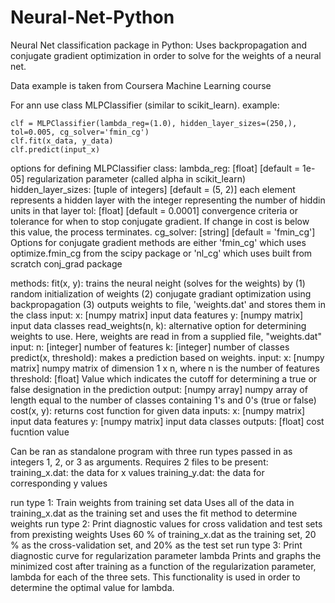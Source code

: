 # Neural-Net-Python
Neural Net classification package in Python:
Uses backpropagation and conjugate gradient optimization in order to solve for the weights of a neural net. 

Data example is taken from Coursera Machine Learning course


For ann use class MLPClassifier (similar to scikit_learn).
example:

    clf = MLPClassifier(lambda_reg=(1.0), hidden_layer_sizes=(250,), tol=0.005, cg_solver='fmin_cg')
    clf.fit(x_data, y_data)
    clf.predict(input_x)
        
options for defining MLPClassifier class:
    lambda_reg: [float] [default = 1e-05] 
        regularization parameter (called alpha in scikit_learn)
    hidden_layer_sizes: [tuple of integers] [default = (5, 2)]
        each element represents a hidden layer with the integer representing 
        the number of hiddin units in that layer
    tol: [float] [default = 0.0001]
        convergence criteria or tolerance for when to stop conjugate gradient. 
        If change in cost is below this value, the process terminates. 
    cg_solver: [string] [default = 'fmin_cg']
        Options for conjugate gradient methods are either 'fmin_cg' which 
        uses optimize.fmin_cg from the scipy package or 'nl_cg' which uses 
        built from scratch conj_grad package
        
methods:
    fit(x, y):
        trains the neural neight (solves for the weights) by 
        (1) random initialization of weights
        (2) conjugate gradiant optimization using backpropagation
        (3) outputs weights to file, 'weights.dat' and stores them in the 
            class 
        input:
            x: [numpy matrix]
                input data features
            y: [numpy matrix]
                input data classes
    read_weights(n, k):
        alternative option for determining weights to use. Here, weights are
        read in from a supplied file, "weights.dat"
        input:
            n: [integer]
                number of features
            k: [integer]
                number of classes
    predict(x, threshold):
        makes a prediction based on weights. 
        input:
            x: [numpy matrix]
                numpy matrix of dimension 1 x n, where n is the number of features
            threshold: [float]
                Value which indicates the cutoff for determining a true or false 
                designation in the prediction
        output:
            [numpy array]
                numpy array of length equal to the number of classes containing 
                1's and 0's (true or false)
    cost(x, y):
        returns cost function for given data
        inputs:
            x: [numpy matrix]
                input data features
            y: [numpy matrix]
                input data classes
        outputs:
            [float]
                cost fucntion value
                
                
Can be ran as standalone program with three run types passed in as integers 1, 2, or 
3 as arguments.
Requires 2 files to be present:
    training_x.dat: the data for x values
    training_y.dat: the data for corresponding y values 
  
run type 1: Train weights from training set data
    Uses all of the data in training_x.dat as the training set and uses the fit method 
    to determine weights
run type 2: Print diagnostic values for cross validation and test sets from prexisting 
    weights
    Uses 60 % of training_x.dat as the training set, 20 % as the cross-validation set, 
    and 20% as the test set
run type 3: Print diagnostic curve for regularization parameter lambda
    Prints and graphs the minimized cost after training as a function of the 
    regularization parameter, lambda for each of the three sets. This functionality 
    is used in order to determine the optimal value for lambda. 
        
        
    
